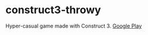 # construct3-throwy
Hyper-casual game made with Construct 3. [Google Play](https://play.google.com/store/apps/details?id=com.loregret.throwy)
